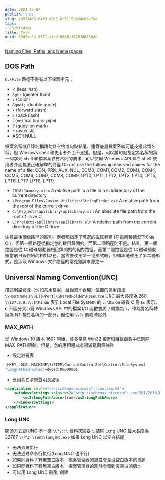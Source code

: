 ```yaml
---
date: 2024-12-07
publish: true
slug: 2a5584d3-64f9-4035-8c51-9b034eb8e7aa
tags:
- CS/Windows
title: Path
uuid: 3947ec88-3571-41dd-8686-38701b8850ab
---
```

[Naming Files, Paths, and Namespaces](https://learn.microsoft.com/en-us/windows/win32/fileio/naming-a-file)

## DOS Path

`C:\File`
路徑不得有以下保留字元：

- < (less than)
- `&gt;` (greater than)
- `:` (colon)
- `&quot;` (double quote)
- `/` (forward slash)
- `\` (backslash)
- | (vertical bar or pipe)
- ? (question mark)
- `*` (asterisk)
- ASCII NULL

檔案名稱或目錄名稱請勿以空格或句點結尾。儘管底層檔案系統可能支援此類名稱，但 Windows shell 和使用者介面不支援。但是，可以將句點指定為名稱的第一個字元
shell 和檔案系統有不同的要求。可以使用 Windows API 建立 shell 使用者介面無法正確解釋的路徑
Do not use the following reserved names for the name of a file:
CON, PRN, AUX, NUL, COM0, COM1, COM2, COM3, COM4, COM5, COM6, COM7, COM8, COM9, LPT0, LPT1, LPT2, LPT3, LPT4, LPT5, LPT6, LPT7, LPT8, LPT9

- `2018\January.xlsx` A relative path to a file in a subdirectory of the current directory
- `\Program Files\Custom Utilities\StringFinder.exe` A relative path from the root of the current drive
- `C:\Projects\apilibrary\apilibrary.sln` An absolute file path from the root of drive C
- `C:Projects\apilibrary\apilibrary.sln` A relative path from the current directory of the C drive

注意最後兩個路徑的區別。兩者都指定了可選的磁碟卷標 (在這兩種情況下均為 C:)，但第一個路徑從指定卷的根目錄開始，而第二個路徑則不是。結果，第一個路徑是從 C: 磁碟驅動器根目錄開始的絕對路徑，而第二個路徑是從 C: 磁碟驅動器當前目錄開始的相對路徑。當需要使用第一種形式時，卻錯誤地使用了第二種形式，是涉及 Windows 文件路徑的常見錯誤來源之一

## Universal Naming Convention(UNC)

描述網路資源（例如共用檔案、目錄或印表機）位置的通用語法
`\\HostName[@SSL][@Port]\SharedFolder\Resource`
UNC 最大長度為 260
`\\127.0.0.1\c$\MinGW` 表示 Local File System 的 `c:\MinGW` 磁碟 C 用 `$c` 表示，c 不區分大小寫
Windows API 中的檔案 I/O 函數會將 `/` 轉換為 `\`，作為將名稱轉換為 NT 樣式名稱的一部分，但使用 `\\?\` 前綴時除外

### MAX_PATH

從 Windows 10 版本 1607 開始，許多常見 Win32 檔案和目錄函數中已刪除MAX_PATH限制。但是，您的應用程式必須滿足兩個條件

- 設定註冊表

```sh
[HKEY_LOCAL_MACHINE\SYSTEM\CurrentControlSet\Control\FileSystem]
"LongPathsEnabled"=dword:00000001
```

- 應用程式清單聲明長路徑

```xml
<application xmlns="urn:schemas-microsoft-com:asm.v3">
    <windowsSettings xmlns:ws2="http://schemas.microsoft.com/SMI/2016/WindowsSettings">
        <ws2:longPathAware>true</ws2:longPathAware>
    </windowsSettings>
</application>
```

### Long UNC

開頭方式跟 UNC 不一樣 `\\?\c:\`
資料夾需要 `\` 結尾
Long UNC 最大長度為 32767
`\\?\C:\test\longUNC.exe`
如果 Long UNC 以空白結尾

- 无法双击执行
- 无法通过命令行执行(Long UNC 也不行)
- 如果同資料下有無空白版本，檔案管理器的屬性會是沒空白版本的資訊
- 如果同資料下有無空白版本，檔案管理器的刪除會刪到沒空白的版本
- 可以用 Long UNC 刪除, 創建
